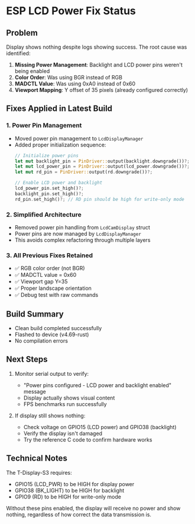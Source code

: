 # ESP LCD Power Fix Status

## Problem
Display shows nothing despite logs showing success. The root cause was identified:
1. **Missing Power Management**: Backlight and LCD power pins weren't being enabled
2. **Color Order**: Was using BGR instead of RGB  
3. **MADCTL Value**: Was using 0xA0 instead of 0x60
4. **Viewport Mapping**: Y offset of 35 pixels (already configured correctly)

## Fixes Applied in Latest Build

### 1. Power Pin Management
- Moved power pin management to `LcdDisplayManager`
- Added proper initialization sequence:
  ```rust
  // Initialize power pins
  let mut backlight_pin = PinDriver::output(backlight.downgrade())?;
  let mut lcd_power_pin = PinDriver::output(lcd_power.downgrade())?;
  let mut rd_pin = PinDriver::output(rd.downgrade())?;
  
  // Enable LCD power and backlight
  lcd_power_pin.set_high()?;
  backlight_pin.set_high()?;
  rd_pin.set_high()?; // RD pin should be high for write-only mode
  ```

### 2. Simplified Architecture
- Removed power pin handling from `LcdCamDisplay` struct
- Power pins are now managed by `LcdDisplayManager` 
- This avoids complex refactoring through multiple layers

### 3. All Previous Fixes Retained
- ✅ RGB color order (not BGR)
- ✅ MADCTL value = 0x60
- ✅ Viewport gap Y=35
- ✅ Proper landscape orientation
- ✅ Debug test with raw commands

## Build Summary
- Clean build completed successfully
- Flashed to device (v4.69-rust)
- No compilation errors

## Next Steps
1. Monitor serial output to verify:
   - "Power pins configured - LCD power and backlight enabled" message
   - Display actually shows visual content
   - FPS benchmarks run successfully

2. If display still shows nothing:
   - Check voltage on GPIO15 (LCD power) and GPIO38 (backlight)
   - Verify the display isn't damaged
   - Try the reference C code to confirm hardware works

## Technical Notes
The T-Display-S3 requires:
- GPIO15 (LCD_PWR) to be HIGH for display power
- GPIO38 (BK_LIGHT) to be HIGH for backlight
- GPIO9 (RD) to be HIGH for write-only mode

Without these pins enabled, the display will receive no power and show nothing, regardless of how correct the data transmission is.